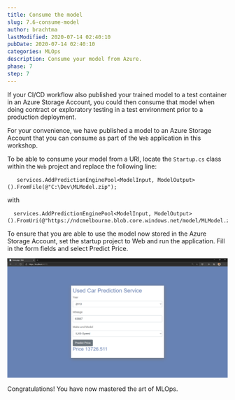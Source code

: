```yaml
---
title: Consume the model
slug: 7.6-consume-model
author: brachtma
lastModified: 2020-07-14 02:40:10
pubDate: 2020-07-14 02:40:10
categories: MLOps
description: Consume your model from Azure.
phase: 7
step: 7
---
```


If your CI/CD workflow also published your trained model to a test container in an Azure Storage Account, you could then consume that model when doing contract or exploratory testing in a test environment prior to a production deployment.

For your convenience, we have published a model to an Azure Storage Account that you can consume as part of the `Web` application in this workshop.

To be able to consume your model from a URI, locate the `Startup.cs` class within the `Web` project and replace the following line:

```
   services.AddPredictionEnginePool<ModelInput, ModelOutput>().FromFile(@"C:\Dev\MLModel.zip");
```

with

```
  services.AddPredictionEnginePool<ModelInput, ModelOutput>().FromUri(@"https://ndcmelbourne.blob.core.windows.net/model/MLModel.zip");
```

To ensure that you are able to use the model now stored in the Azure Storage Account, set the startup project to Web and run the application. Fill in the form fields and select Predict Price.

![Consume the model in web app](./media/7-6-consume-model.png)

Congratulations! You have now mastered the art of MLOps.